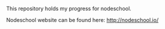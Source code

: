 This repository holds my progress for nodeschool.

Nodeschool website can be found here: http://nodeschool.io/
